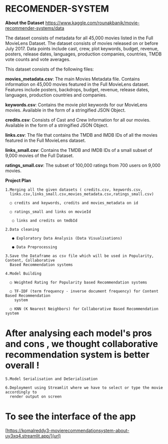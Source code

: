 # RECOMENDER-SYSTEM
**About the Dataset**
https://www.kaggle.com/rounakbanik/movie-recommender-systems/data

The dataset consists of metadata for all 45,000 movies listed in the Full MovieLens Dataset. The dataset consists of movies released on or before July 2017. Data points include cast, crew, plot keywords, budget, revenue, posters, release dates, languages, production companies, countries, TMDB vote counts and vote averages.

This dataset consists of the following files:

**movies_metadata.csv**: The main Movies Metadata file. Contains information on 45,000 movies featured in the Full MovieLens dataset. Features include posters, backdrops, budget, revenue, release dates, languages, production countries and companies.

**keywords.csv**: Contains the movie plot keywords for our MovieLens movies. Available in the form of a stringified JSON Object.

**credits.csv**: Consists of Cast and Crew Information for all our movies. Available in the form of a stringified JSON Object.

**links.csv**: The file that contains the TMDB and IMDB IDs of all the movies featured in the Full MovieLens dataset.

**links_small.csv**: Contains the TMDB and IMDB IDs of a small subset of 9,000 movies of the Full Dataset.

**ratings_small.csv**: The subset of 100,000 ratings from 700 users on 9,000 movies.

**Project Plan**

    1.Merging all the given datasets ( credits.csv, keywords.csv, 
      links.csv,links_small.csv,movies_metadata.csv,ratings_small.csv)

      ○ credits and keywords, credits and movies_metadata on id

      ○ ratings_small and links on movieId

       ○ links and credits on tmdbId

    2.Data cleaning

       ● Exploratory Data Analysis (Data Visualisations)

       ● Data Preprocessing

    3.Save the Dataframe as csv file which will be used in Popularity, Content, Collaborative 
      Based Recommendation systems

    4.Model Building

      ○ Weighted Rating for Popularity based Recommendation systems

      ○ TF-IDF (term frequency - inverse document frequency) for Content Based Recommendation 
        system

      ○ KNN (K Nearest Neighbors) for Collaborative Based Recommendation system

# After analysing each model's pros and cons , we thought collaborative recommendation system is better overall !
    5.Model Serialisation and DeSerialisation

    6.Deployment using Streamlit where we have to select or type the movie accordingly to 
      render output on screen
# To see the interface of the app

[https://komalreddy3-movierecommendationsystem-about-uy3xq4.streamlit.app/](url)
